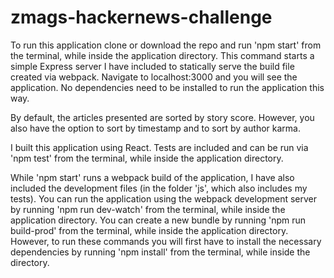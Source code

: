 # zmags-hackernews-challenge

To run this application clone or download the repo and run 'npm start' from the terminal, while inside the application directory. This command starts a simple Express server I have included to statically serve the build file created via webpack. Navigate to localhost:3000 and you will see the application. No dependencies need to be installed to run the application this way.

By default, the articles presented are sorted by story score. However, you also have the option to sort by timestamp and to sort by author karma.

I built this application using React. Tests are included and can be run via 'npm test' from the terminal, while inside the application directory. 

While 'npm start' runs a webpack build of the application, I have also included the development files (in the folder 'js', which also includes my tests). You can run the application using the webpack development server by running 'npm run dev-watch' from the terminal, while inside the application directory. You can create a new bundle by running 'npm run build-prod' from the terminal, while inside the application directory. However, to run these commands you will first have to install the necessary dependencies by running 'npm install' from the terminal, while inside the directory.
